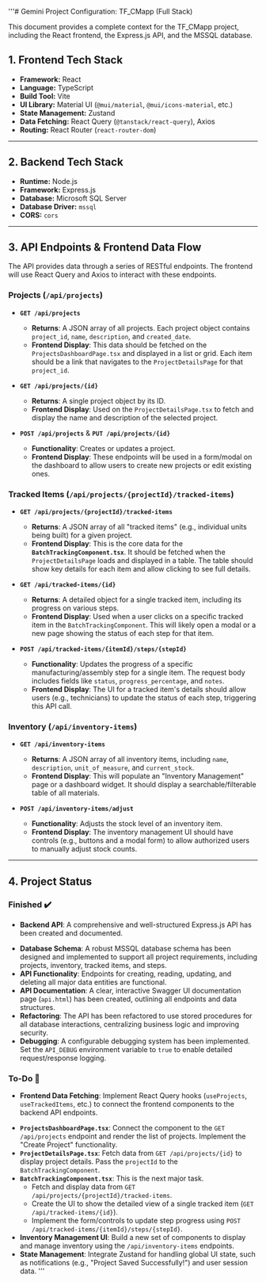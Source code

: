 '''# Gemini Project Configuration: TF_CMapp (Full Stack)

This document provides a complete context for the TF_CMapp project, including the React frontend, the Express.js API, and the MSSQL database.

## 1. Frontend Tech Stack

- **Framework:** React
- **Language:** TypeScript
- **Build Tool:** Vite
- **UI Library:** Material UI (`@mui/material`, `@mui/icons-material`, etc.)
- **State Management:** Zustand
- **Data Fetching:** React Query (`@tanstack/react-query`), Axios
- **Routing:** React Router (`react-router-dom`)

---

## 2. Backend Tech Stack

- **Runtime:** Node.js
- **Framework:** Express.js
- **Database:** Microsoft SQL Server
- **Database Driver:** `mssql`
- **CORS:** `cors`

---

## 3. API Endpoints & Frontend Data Flow

The API provides data through a series of RESTful endpoints. The frontend will use React Query and Axios to interact with these endpoints.

### Projects (`/api/projects`)

- **`GET /api/projects`**
  - **Returns**: A JSON array of all projects. Each project object contains `project_id`, `name`, `description`, and `created_date`.
  - **Frontend Display**: This data should be fetched on the `ProjectsDashboardPage.tsx` and displayed in a list or grid. Each item should be a link that navigates to the `ProjectDetailsPage` for that `project_id`.

- **`GET /api/projects/{id}`**
  - **Returns**: A single project object by its ID.
  - **Frontend Display**: Used on the `ProjectDetailsPage.tsx` to fetch and display the name and description of the selected project.

- **`POST /api/projects`** & **`PUT /api/projects/{id}`**
  - **Functionality**: Creates or updates a project.
  - **Frontend Display**: These endpoints will be used in a form/modal on the dashboard to allow users to create new projects or edit existing ones.

### Tracked Items (`/api/projects/{projectId}/tracked-items`)

- **`GET /api/projects/{projectId}/tracked-items`**
  - **Returns**: A JSON array of all "tracked items" (e.g., individual units being built) for a given project.
  - **Frontend Display**: This is the core data for the **`BatchTrackingComponent.tsx`**. It should be fetched when the `ProjectDetailsPage` loads and displayed in a table. The table should show key details for each item and allow clicking to see full details.

- **`GET /api/tracked-items/{id}`**
  - **Returns**: A detailed object for a single tracked item, including its progress on various steps.
  - **Frontend Display**: Used when a user clicks on a specific tracked item in the `BatchTrackingComponent`. This will likely open a modal or a new page showing the status of each step for that item.

- **`POST /api/tracked-items/{itemId}/steps/{stepId}`**
  - **Functionality**: Updates the progress of a specific manufacturing/assembly step for a single item. The request body includes fields like `status`, `progress_percentage`, and `notes`.
  - **Frontend Display**: The UI for a tracked item's details should allow users (e.g., technicians) to update the status of each step, triggering this API call.

### Inventory (`/api/inventory-items`)

- **`GET /api/inventory-items`**
  - **Returns**: A JSON array of all inventory items, including `name`, `description`, `unit_of_measure`, and `current_stock`.
  - **Frontend Display**: This will populate an "Inventory Management" page or a dashboard widget. It should display a searchable/filterable table of all materials.

- **`POST /api/inventory-items/adjust`**
  - **Functionality**: Adjusts the stock level of an inventory item.
  - **Frontend Display**: The inventory management UI should have controls (e.g., buttons and a modal form) to allow authorized users to manually adjust stock counts.

---

## 4. Project Status

### Finished ✔️

* **Backend API**: A comprehensive and well-structured Express.js API has been created and documented.
- **Database Schema**: A robust MSSQL database schema has been designed and implemented to support all project requirements, including projects, inventory, tracked items, and steps.
- **API Functionality**: Endpoints for creating, reading, updating, and deleting all major data entities are functional.
- **API Documentation**: A clear, interactive Swagger UI documentation page (`api.html`) has been created, outlining all endpoints and data structures.
- **Refactoring**: The API has been refactored to use stored procedures for all database interactions, centralizing business logic and improving security.
- **Debugging**: A configurable debugging system has been implemented. Set the `API_DEBUG` environment variable to `true` to enable detailed request/response logging.

### To-Do 📝

* **Frontend Data Fetching**: Implement React Query hooks (`useProjects`, `useTrackedItems`, etc.) to connect the frontend components to the backend API endpoints.
- **`ProjectsDashboardPage.tsx`**: Connect the component to the `GET /api/projects` endpoint and render the list of projects. Implement the "Create Project" functionality.
- **`ProjectDetailsPage.tsx`**: Fetch data from `GET /api/projects/{id}` to display project details. Pass the `projectId` to the `BatchTrackingComponent`.
- **`BatchTrackingComponent.tsx`**: This is the next major task.
  - Fetch and display data from `GET /api/projects/{projectId}/tracked-items`.
  - Create the UI to show the detailed view of a single tracked item (`GET /api/tracked-items/{id}`).
  - Implement the form/controls to update step progress using `POST /api/tracked-items/{itemId}/steps/{stepId}`.
- **Inventory Management UI**: Build a new set of components to display and manage inventory using the `/api/inventory-items` endpoints.
- **State Management**: Integrate Zustand for handling global UI state, such as notifications (e.g., "Project Saved Successfully!") and user session data.
'''
